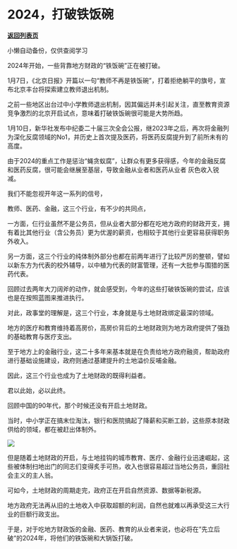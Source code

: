 # 2024，打破铁饭碗

[**返回列表页**](/gzh/政事堂2019)

小懒自动备份，仅供查阅学习

2024年开始，一些背靠地方财政的“铁饭碗”正在被打破。  

1月7日，《北京日报》开篇以一句“教师不再是铁饭碗”，打着拒绝躺平的旗号，宣布北京丰台将探索建立教师退出机制。

之前一些地区出台过中小学教师退出机制，因其偏远并未引起关注，直至教育资源竞争激烈的北京开启试点，意味着打破铁饭碗很可能是大势所趋。

1月10日，新华社发布中纪委二十届三次全会公报，继2023年之后，再次将金融列为深化反腐领域的No1，并历史上首次提及医药，将医药反腐提升到了前所未有的高度。

由于2024的重点工作是惩治“蝇贪蚁腐”，让群众有更多获得感，今年的金融反腐和医药反腐，很可能会继展至基层，导致金融从业者和医药从业者 灰色收入锐减。

我们不能忽视开年这一系列的信号，

教师、医药、金融，这三个行业，有不少的共同点，

一方面，仨行业虽然不是公务员，但从业者大部分都在吃地方政府的财政开支，拥有着比其他行业（含公务员）更为优渥的薪资，也相较于其他行业更容易获得职务外收入。

另一方面，这三个行业的纯体制外部分也都在前两年进行了比较严厉的整顿，譬如以新东方为代表的校外辅导，以中植为代表的财富管理，还有一大批参与围猎的医药代表。

回顾过去两年大刀阔斧的动作，就会感受到，今年的这些打破铁饭碗的尝试，应该也是在按照蓝图来推进执行。  

对此，政事堂的理解是，这三个行业，本身就是与土地财政绑定最深的领域。

地方的医疗和教育维持着高房价，高房价背后的土地财政则为地方政府提供了强劲的基础教育与医疗支出。

至于地方上的金融行业，这二十多年来基本就是在负责给地方政府融资，帮助政府进行基础设施建设，政府则通过基建提升的土地溢价反哺金融。

因此，这三个行业也成为了土地财政的既得利益者。

君以此始，必以此终。

回顾中国的90年代，那个时候还没有开启土地财政。

当时，中小学正在搞末位淘汰，银行和医院搞起了降薪和买断工龄，这些原本财政供给的领域，都在被赶出体制外。

![](https://mmbiz.qpic.cn/mmbiz_jpg/rxhS23yu8cPHn3ARqMC2TwmJAvUiaIVzYl9CdBXevo7wbibNjiaNglgl6icZKqbnbAibSvmHRDA5WUePV2pF8R1ZCTw/640?wx_fmt=jpeg&from;=appmsg)

但是随着土地财政的开启，与土地挂钩的城市教育、医疗、金融行业迅速崛起，这些被体制扫地出门的同志们变得炙手可热，收入也很容易超过当地公务员，重回社会主义的主人翁。

可如今，土地财政的周期走完，政府正在开启自然资源、数据等新税源。

地方政府无法再从旧的土地收入中获取超额的利润，自然也就难以再承受这三大行业的巨额行政支出。

于是，对于吃地方财政饭的金融、医药、教育的从业者来说，也必将在”先立后破“的2024年，将他们的铁饭碗和大锅饭打破。

